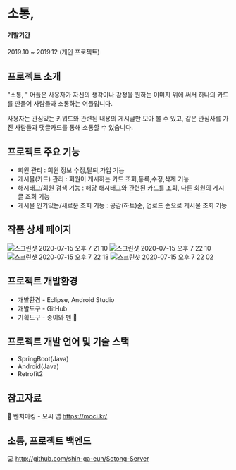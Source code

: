 # 소통,
#### 개발기간
2019.10 ~ 2019.12 (개인 프로젝트)

## 프로젝트 소개

 "소통, " 어플은 사용자가 자신의 생각이나 감정을 원하는 이미지 위에 써서 하나의 카드를 만들어 사람들과 소통하는 어플입니다.

 사용자는 관심있는 키워드와 관련된 내용의 게시글만 모아 볼 수 있고, 같은 관심사를 가진 사람들과 댓글카드를 통해 소통할 수 있습니다.
 
 
## 프로젝트 주요 기능
* 회원 관리 : 회원 정보 수정,탈퇴,가입 기능 
* 게시물(카드) 관리 : 회원이 게시하는 카드 조회,등록,수정,삭제 기능
* 해시태그/회원 검색 기능 : 해당 해시태그와 관련된 카드를 조회, 다른 회원의 게시글 조회 기능
* 게시물 인기있는/새로운 조회 기능 : 공감(하트)순, 업로드 순으로 게시물 조회 기능

## 작품 상세 페이지
![스크린샷 2020-07-15 오후 7 21 10](https://user-images.githubusercontent.com/31677736/87533972-65b3c980-c6d0-11ea-848a-060e657b03df.png)
![스크린샷 2020-07-15 오후 7 22 10](https://user-images.githubusercontent.com/31677736/87534084-8714b580-c6d0-11ea-8b03-3369df71c9af.png)
![스크린샷 2020-07-15 오후 7 22 18](https://user-images.githubusercontent.com/31677736/87534089-8845e280-c6d0-11ea-868a-a3f34c9c0345.png)
![스크린샷 2020-07-15 오후 7 22 02](https://user-images.githubusercontent.com/31677736/87534078-84b25b80-c6d0-11ea-8504-86f4d375be28.png)

## 프로젝트 개발환경
* 개발환경 - Eclipse, Android Studio
* 개발도구 - GitHub
* 기획도구 - 종이와 펜 📝

## 프로젝트 개발 언어 및 기술 스택
* SpringBoot(Java)
* Android(Java)
* Retrofit2

## 참고자료
📕 벤치마킹 - 모씨 앱 https://moci.kr/

## 소통, 프로젝트 백엔드
💻 http://github.com/shin-ga-eun/Sotong-Server


